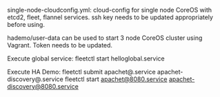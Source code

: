 single-node-cloudconfig.yml:
cloud-config for single node CoreOS with etcd2, fleet, flannel services.
ssh key needs to be updated appropriately before using.

hademo/user-data can be used to start 3 node CoreOS cluster using Vagrant. Token needs to be updated.

Execute global service:
fleetctl start helloglobal.service

Execute HA Demo:
fleetctl submit apachet@.service apachet-discovery@.service
fleetctl start apachet@8080.service apachet-discovery@8080.service

